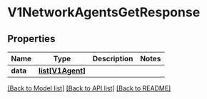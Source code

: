 # V1NetworkAgentsGetResponse

## Properties
Name | Type | Description | Notes
------------ | ------------- | ------------- | -------------
**data** | [**list[V1Agent]**](V1Agent.md) |  | 

[[Back to Model list]](../README.md#documentation-for-models) [[Back to API list]](../README.md#documentation-for-api-endpoints) [[Back to README]](../README.md)

